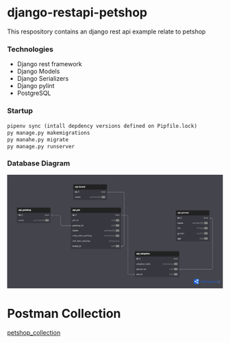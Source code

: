 # django-restapi-petshop
This respository contains an django rest api example relate to petshop

### Technologies
* Django rest framework
* Django Models
* Django Serializers
* Django pylint
* PostgreSQL

### Startup
```
pipenv sync (intall depdency versions defined on Pipfile.lock)
py manage.py makemigrations
py manahe.py migrate
py manage.py runserver
```

### Database Diagram
![petshop_diagram](docs/petshop_diagram.png)

# Postman Collection
[petshop_collection](docs/petshop_collection.json)